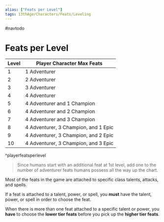 ```yaml
---
alias: ["Feats per Level"]
tags: 13thAge/Characters/Feats/Leveling
---
```


#navtodo

# Feats per Level

| **Level** | **Player Character Max Feats**           |
| ----- | ------------------------------------ |
| 1     | 1 Adventurer                         |
| 2     | 2 Adventurer                         |
| 3     | 3 Adventurer                         |
| 4     | 4 Adventurer                         |
| 5     | 4 Adventurer and 1 Champion          |
| 6     | 4 Adventurer and 2 Champion          |
| 7     | 4 Adventurer and 3 Champion          |
| 8     | 4 Adventurer, 3 Champion, and 1 Epic |
| 9     | 4 Adventurer, 3 Champion, and 2 Epic |
| 10    | 4 Adventurer, 3 Champion, and 3 Epic                                     |
^playerfeatsperlevel

> Since humans start with an additional feat at 1st level, add one to the number of adventurer feats humans possess all the way up the chart.

Most of the feats in the game are attached to specific class talents, attacks, and spells.

If a feat is attached to a talent, power, or spell, you **must** have the talent, power, or spell in order to choose the feat.

When there is more than one feat attached to a specific talent or power, you **have** to choose the **lower tier feats** before you pick up the **higher tier feats**.
